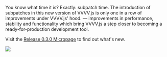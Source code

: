 You know what time it is? Exactly: subpatch time. The introduction of subpatches in this new version of VVVV.js is only one in a row of improvements under VVVV.js' hood. — improvements in performance, stability and functionality which bring VVVV.js a step closer to becoming a ready-for-production development tool.

Visit the [Release 0.3.0 Micropage](/micropages/release_0_3/index.html) to find out what's new.

<p class="figure">
  <img src="0_3_micropage.png"/>
</p>
